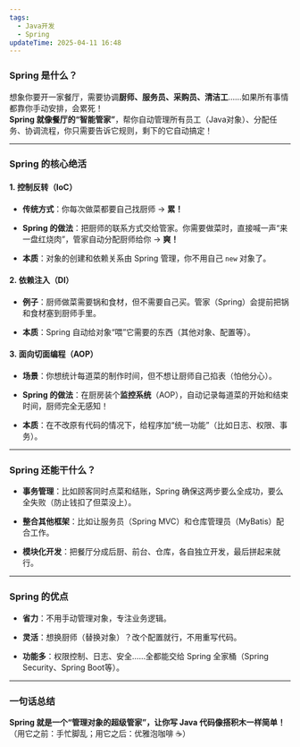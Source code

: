 ```yaml
---
tags:
  - Java开发
  - Spring
updateTime: 2025-04-11 16:48
---
```

### **Spring 是什么？**

想象你要开一家餐厅，需要协调**厨师、服务员、采购员、清洁工**……如果所有事情都靠你手动安排，会累死！  
**Spring 就像餐厅的“智能管家”**，帮你自动管理所有员工（Java对象）、分配任务、协调流程，你只需要告诉它规则，剩下的它自动搞定！

---

### **Spring 的核心绝活**

#### 1. **控制反转（IoC）**

- **传统方式**：你每次做菜都要自己找厨师 → **累！**
    
- **Spring 的做法**：把厨师的联系方式交给管家。你需要做菜时，直接喊一声“来一盘红烧肉”，管家自动分配厨师给你 → **爽！**
    
- **本质**：对象的创建和依赖关系由 Spring 管理，你不用自己 `new` 对象了。
    

#### 2. **依赖注入（DI）**

- **例子**：厨师做菜需要锅和食材，但不需要自己买。管家（Spring）会提前把锅和食材塞到厨师手里。
    
- **本质**：Spring 自动给对象“喂”它需要的东西（其他对象、配置等）。
    

#### 3. **面向切面编程（AOP）**

- **场景**：你想统计每道菜的制作时间，但不想让厨师自己掐表（怕他分心）。
    
- **Spring 的做法**：在厨房装个**监控系统**（AOP），自动记录每道菜的开始和结束时间，厨师完全无感知！
    
- **本质**：在不改原有代码的情况下，给程序加“统一功能”（比如日志、权限、事务）。
    

---

### **Spring 还能干什么？**

- **事务管理**：比如顾客同时点菜和结账，Spring 确保这两步要么全成功，要么全失败（防止钱扣了但菜没上）。
    
- **整合其他框架**：比如让服务员（Spring MVC）和仓库管理员（MyBatis）配合工作。
    
- **模块化开发**：把餐厅分成后厨、前台、仓库，各自独立开发，最后拼起来就行。
    

---

### **Spring 的优点**

- **省力**：不用手动管理对象，专注业务逻辑。
    
- **灵活**：想换厨师（替换对象）？改个配置就行，不用重写代码。
    
- **功能多**：权限控制、日志、安全……全都能交给 Spring 全家桶（Spring Security、Spring Boot等）。
    

---

### **一句话总结**

**Spring 就是一个“管理对象的超级管家”，让你写 Java 代码像搭积木一样简单！**  
（用它之前：手忙脚乱；用它之后：优雅泡咖啡 ☕）